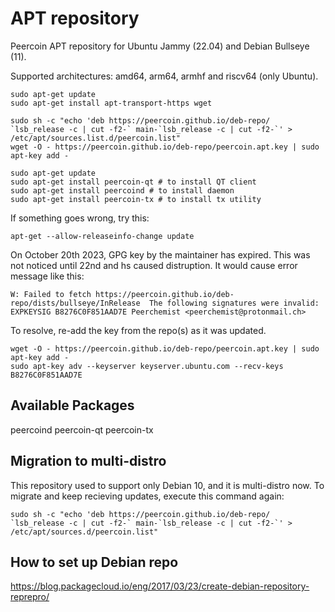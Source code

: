 # APT repository

Peercoin APT repository for Ubuntu Jammy (22.04) and Debian Bullseye (11).

Supported architectures: amd64, arm64, armhf and riscv64 (only Ubuntu).

```
sudo apt-get update
sudo apt-get install apt-transport-https wget

sudo sh -c "echo 'deb https://peercoin.github.io/deb-repo/ `lsb_release -c | cut -f2-` main-`lsb_release -c | cut -f2-`' > /etc/apt/sources.list.d/peercoin.list"
wget -O - https://peercoin.github.io/deb-repo/peercoin.apt.key | sudo apt-key add -

sudo apt-get update
sudo apt-get install peercoin-qt # to install QT client
sudo apt-get install peercoind # to install daemon
sudo apt-get install peercoin-tx # to install tx utility
```

If something goes wrong, try this:

```
apt-get --allow-releaseinfo-change update
```

On October 20th 2023, GPG key by the maintainer has expired. This was not noticed until 22nd and hs caused distruption.
It would cause error message like this:

```
W: Failed to fetch https://peercoin.github.io/deb-repo/dists/bullseye/InRelease  The following signatures were invalid: EXPKEYSIG B8276C0F851AAD7E Peerchemist <peerchemist@protonmail.ch>
```

To resolve, re-add the key from the repo(s) as it was updated.

```
wget -O - https://peercoin.github.io/deb-repo/peercoin.apt.key | sudo apt-key add -
sudo apt-key adv --keyserver keyserver.ubuntu.com --recv-keys B8276C0F851AAD7E
```

## Available Packages

peercoind
peercoin-qt
peercoin-tx

## Migration to multi-distro

This repository used to support only Debian 10, and it is multi-distro now.
To migrate and keep recieving updates, execute this command again:

```
sudo sh -c "echo 'deb https://peercoin.github.io/deb-repo/ `lsb_release -c | cut -f2-` main-`lsb_release -c | cut -f2-`' > /etc/apt/sources.d/peercoin.list"
```

## How to set up Debian repo

https://blog.packagecloud.io/eng/2017/03/23/create-debian-repository-reprepro/

